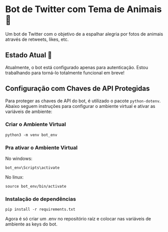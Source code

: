 # Bot de Twitter com Tema de Animais 🐾

Um bot de Twitter com o objetivo de a espalhar alegria por fotos de animais através de retweets, likes, etc.

## Estado Atual 🚀

Atualmente, o bot está configurado apenas para autenticação. Estou trabalhando para torná-lo totalmente funcional em breve!

## Configuração com Chaves de API Protegidas

Para proteger as chaves de API do bot, é utilizado o pacote `python-dotenv`. Abaixo seguem instruções para configurar o ambiente virtual e ativar as variáveis de ambiente:

### Criar o Ambiente Virtual

```shell
python3 -m venv bot_env
```

### Pra ativar o Ambiente Virtual

No windows:

```shell
bot_env\Scripts\activate
```

No linux:

```shell
source bot_env/bin/activate
```

### Instalação de dependências

```shell
pip install -r requirements.txt
```

Agora é só criar um .env no repositório raíz e colocar nas variáveis de ambiente as keys do bot.
